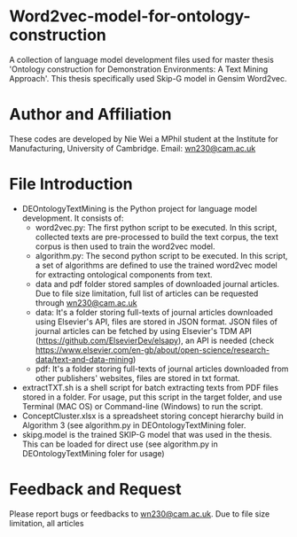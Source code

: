 # Word2vec-model-for-ontology-construction

A collection of language model development files used for master thesis 'Ontology construction for Demonstration Environments: A Text Mining Approach'. This thesis specifically used Skip-G model in Gensim Word2vec.

# Author and Affiliation
These codes are developed by Nie Wei a MPhil student at the Institute for Manufacturing, University of Cambridge. Email: wn230@cam.ac.uk

# File Introduction
 * DEOntologyTextMining is the Python project for language model development. It consists of:
    * word2vec.py: The first python script to be executed. In this script, collected texts are pre-processed to build the text corpus, the text corpus is then used to train the word2vec model. 
    * algorithm.py: The second python script to be executed. In this script, a set of algorithms are defined to use the trained word2vec model for extracting ontological components from text.
    * data and pdf folder stored samples of downloaded journal articles. Due to file size limitation, full list of articles can be requested through wn230@cam.ac.uk
     * data: It's a folder storing full-texts of journal articles downloaded using Elsevier's API, files are stored in JSON format. JSON files of journal articles can be fetched by using Elsevier's TDM API (https://github.com/ElsevierDev/elsapy), an API is needed (check https://www.elsevier.com/en-gb/about/open-science/research-data/text-and-data-mining)
     * pdf: It's a folder storing full-texts of journal articles downloaded from other publishers' websites, files are stored in txt format.
 * extractTXT.sh is a shell script for batch extracting texts from PDF files stored in a folder. For usage, put this script in the target folder, and use Terminal (MAC OS) or Command-line (Windows) to run the script.
 * ConceptCluster.xlsx is a spreadsheet storing concept hierarchy build in Algorithm 3 (see algorithm.py in DEOntologyTextMining foler.
 * skipg.model is the trained SKIP-G model that was used in the thesis. This can be loaded for direct use (see algorithm.py in DEOntologyTextMining foler for usage)

# Feedback and Request
Please report bugs or feedbacks to wn230@cam.ac.uk. Due to file size limitation, all articles 

